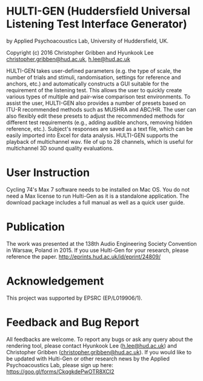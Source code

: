# HULTI-GEN (Huddersfield Universal Listening Test Interface Generator)

by Applied Psychoacoustics Lab, University of Huddersfield, UK.

Copyright (c) 2016 Christopher Gribben and Hyunkook Lee
christopher.gribben@hud.ac.uk, h.lee@hud.ac.uk

HULTI-GEN takes user-defined parameters (e.g. the type of scale, the number of trials and stimuli, randomisation, settings for reference and anchors, etc.) and automatically constructs a GUI suitable for the requirement of the listening test. This allows the user to quickly create various types of multiple and pair-wise comparison test environments. To assist the user, HULTI-GEN also provides a number of presets based on ITU-R recommended methods such as MUSHRA and ABC/HR. The user can also flexibly edit these presets to adjust the recommended methods for different test requirements (e.g., adding audible anchors, removing hidden reference, etc.). Subject's responses are saved as a text file, which can be easily imported into Excel for data analysis. HULTI-GEN supports the playback of multichannel wav. file of up to 28 channels, which is useful for multichannel 3D sound quality evaluations.

# User Instruction
Cycling 74's Max 7 software needs to be installed on Mac OS. You do not need a Max license to run Hulti-Gen as it is a standalone application. The download package includes a full manual as well as a quick user guide.

# Publication
The work was presented at the 138th Audio Engineering Society Convention in Warsaw, Poland in 2015. If you use Hulti-Gen for your research, please reference the paper.
http://eprints.hud.ac.uk/id/eprint/24809/

# Acknowledgement 

This project was supported by EPSRC (EP/L019906/1).

# Feedback and Bug Report

All feedbacks are welcome. To report any bugs or ask any query about the rendering tool, please contact Hyunkook Lee (h.lee@hud.ac.uk) and Christopher Gribben (christopher.gribben@hud.ac.uk).
If you would like to be updated with Hulti-Gen or other research news by the Applied Psychoacoustics Lab, please sign up here: https://goo.gl/forms/CkqgkdePwOTR8XCI2
